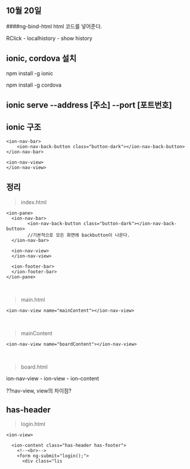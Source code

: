 ## 10월 20일 
####ng-bind-html
html 코드를 넣어준다.

RClick - localhistory - show history

## ionic, cordova 설치
npm install -g ionic

npm install -g cordova

## ionic serve --address [주소] --port [포트번호]

## ionic 구조

	<ion-nav-bar>
	    <ion-nav-back-button class="button-dark"></ion-nav-back-button>
	</ion-nav-bar>
	
	<ion-nav-view>
	</ion-nav-view>



## 정리

> index.html	

	<ion-pane>
	  <ion-nav-bar>
	  	    <ion-nav-back-button class="button-dark"></ion-nav-back-button>
	  	    //기본적으로 모든 화면에 backbutton이 나온다.
	  </ion-nav-bar>
	
	  <ion-nav-view>
	  </ion-nav-view>
	
	  <ion-footer-bar>
	  </ion-footer-bar>
	</ion-pane>

<br>

> main.html
		
	<ion-nav-view name="mainContent"></ion-nav-view>
	
<br>
	
> mainContent

	<ion-nav-view name="boardContent"></ion-nav-view>
	

<br>

> board.html



ion-nav-view - ion-view - ion-content

??nav-view, view의 차이점?

## has-header
>login.html

	<ion-view>
	
	  <ion-content class="has-header has-footer">
	    <!--<br>-->
	    <form ng-submit="login();">
	      <div class="lis
	      